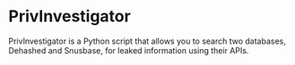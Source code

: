 # PrivInvestigator
PrivInvestigator is a Python script that allows you to search two databases, Dehashed and Snusbase, for leaked information using their APIs.
